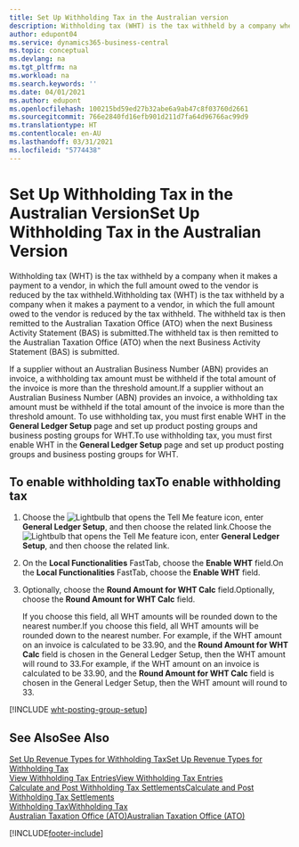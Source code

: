 ```yaml
---
title: Set Up Withholding Tax in the Australian version
description: Withholding tax (WHT) is the tax withheld by a company when it makes a payment to a vendor, in which the full amount owed to the vendor is reduced by the tax withheld in the Australian version. The withheld tax is then remitted to the Australian Taxation Office (ATO) when the next Business Activity Statement (BAS) is submitted.
author: edupont04
ms.service: dynamics365-business-central
ms.topic: conceptual
ms.devlang: na
ms.tgt_pltfrm: na
ms.workload: na
ms.search.keywords: ''
ms.date: 04/01/2021
ms.author: edupont
ms.openlocfilehash: 100215bd59ed27b32abe6a9ab47c8f03760d2661
ms.sourcegitcommit: 766e2840fd16efb901d211d7fa64d96766ac99d9
ms.translationtype: HT
ms.contentlocale: en-AU
ms.lasthandoff: 03/31/2021
ms.locfileid: "5774438"
---
```

# <a name="set-up-withholding-tax-in-the-australian-version"></a><span data-ttu-id="8ed0a-104">Set Up Withholding Tax in the Australian Version</span><span class="sxs-lookup"><span data-stu-id="8ed0a-104">Set Up Withholding Tax in the Australian Version</span></span>

<span data-ttu-id="8ed0a-105">Withholding tax (WHT) is the tax withheld by a company when it makes a payment to a vendor, in which the full amount owed to the vendor is reduced by the tax withheld.</span><span class="sxs-lookup"><span data-stu-id="8ed0a-105">Withholding tax (WHT) is the tax withheld by a company when it makes a payment to a vendor, in which the full amount owed to the vendor is reduced by the tax withheld.</span></span> <span data-ttu-id="8ed0a-106">The withheld tax is then remitted to the Australian Taxation Office (ATO) when the next Business Activity Statement (BAS) is submitted.</span><span class="sxs-lookup"><span data-stu-id="8ed0a-106">The withheld tax is then remitted to the Australian Taxation Office (ATO) when the next Business Activity Statement (BAS) is submitted.</span></span>  

<span data-ttu-id="8ed0a-107">If a supplier without an Australian Business Number (ABN) provides an invoice, a withholding tax amount must be withheld if the total amount of the invoice is more than the threshold amount.</span><span class="sxs-lookup"><span data-stu-id="8ed0a-107">If a supplier without an Australian Business Number (ABN) provides an invoice, a withholding tax amount must be withheld if the total amount of the invoice is more than the threshold amount.</span></span> <span data-ttu-id="8ed0a-108">To use withholding tax, you must first enable WHT in the **General Ledger Setup** page and set up product posting groups and business posting groups for WHT.</span><span class="sxs-lookup"><span data-stu-id="8ed0a-108">To use withholding tax, you must first enable WHT in the **General Ledger Setup** page and set up product posting groups and business posting groups for WHT.</span></span>  

## <a name="to-enable-withholding-tax"></a><span data-ttu-id="8ed0a-109">To enable withholding tax</span><span class="sxs-lookup"><span data-stu-id="8ed0a-109">To enable withholding tax</span></span>

1. <span data-ttu-id="8ed0a-110">Choose the ![Lightbulb that opens the Tell Me feature](../../media/ui-search/search_small.png "Tell me what you want to do") icon, enter **General Ledger Setup**, and then choose the related link.</span><span class="sxs-lookup"><span data-stu-id="8ed0a-110">Choose the ![Lightbulb that opens the Tell Me feature](../../media/ui-search/search_small.png "Tell me what you want to do") icon, enter **General Ledger Setup**, and then choose the related link.</span></span>  

2. <span data-ttu-id="8ed0a-111">On the **Local Functionalities** FastTab, choose the **Enable WHT** field.</span><span class="sxs-lookup"><span data-stu-id="8ed0a-111">On the **Local Functionalities** FastTab, choose the **Enable WHT** field.</span></span>  

3. <span data-ttu-id="8ed0a-112">Optionally, choose the **Round Amount for WHT Calc** field.</span><span class="sxs-lookup"><span data-stu-id="8ed0a-112">Optionally, choose the **Round Amount for WHT Calc** field.</span></span>

    <span data-ttu-id="8ed0a-113">If you choose this field, all WHT amounts will be rounded down to the nearest number.</span><span class="sxs-lookup"><span data-stu-id="8ed0a-113">If you choose this field, all WHT amounts will be rounded down to the nearest number.</span></span> <span data-ttu-id="8ed0a-114">For example, if the WHT amount on an invoice is calculated to be 33.90, and the **Round Amount for WHT Calc** field is chosen in the General Ledger Setup, then the WHT amount will round to 33.</span><span class="sxs-lookup"><span data-stu-id="8ed0a-114">For example, if the WHT amount on an invoice is calculated to be 33.90, and the **Round Amount for WHT Calc** field is chosen in the General Ledger Setup, then the WHT amount will round to 33.</span></span>

[!INCLUDE [wht-posting-group-setup](../includes/AUNZ/wht-posting-group-setup.md)]

## <a name="see-also"></a><span data-ttu-id="8ed0a-115">See Also</span><span class="sxs-lookup"><span data-stu-id="8ed0a-115">See Also</span></span>

[<span data-ttu-id="8ed0a-116">Set Up Revenue Types for Withholding Tax</span><span class="sxs-lookup"><span data-stu-id="8ed0a-116">Set Up Revenue Types for Withholding Tax</span></span>](how-to-set-up-revenue-types-for-withholding-tax.md)  
[<span data-ttu-id="8ed0a-117">View Withholding Tax Entries</span><span class="sxs-lookup"><span data-stu-id="8ed0a-117">View Withholding Tax Entries</span></span>](how-to-view-withholding-tax-entries.md)  
[<span data-ttu-id="8ed0a-118">Calculate and Post Withholding Tax Settlements</span><span class="sxs-lookup"><span data-stu-id="8ed0a-118">Calculate and Post Withholding Tax Settlements</span></span>](how-to-calculate-and-post-withholding-tax-settlements.md)  
[<span data-ttu-id="8ed0a-119">Withholding Tax</span><span class="sxs-lookup"><span data-stu-id="8ed0a-119">Withholding Tax</span></span>](withholding-tax.md)  
[<span data-ttu-id="8ed0a-120">Australian Taxation Office (ATO)</span><span class="sxs-lookup"><span data-stu-id="8ed0a-120">Australian Taxation Office (ATO)</span></span>](https://www.ato.gov.au/)  


[!INCLUDE[footer-include](../../includes/footer-banner.md)]